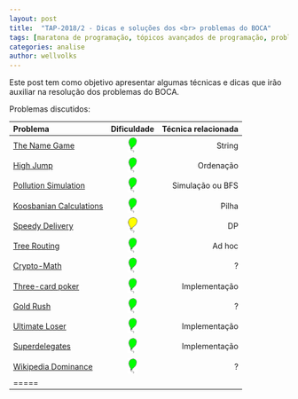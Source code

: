 ```yaml
---
layout: post
title:  "TAP-2018/2 - Dicas e soluções dos <br> problemas do BOCA"
tags: [maratona de programação, tópicos avançados de programação, problemset, analise]
categories: analise
author: wellvolks
---
```


Este post tem como objetivo apresentar algumas técnicas e dicas que irão auxiliar na resolução dos problemas do BOCA.

Problemas discutidos:

| Problema                                 | Dificuldade   | Técnica relacionada                 |
|:-----------------------------------------|:-------------:|------------------------------------:|
|<a href="#">	The Name Game</a>     |    ![2]   |    String                              |
|<a href="#">	High Jump</a>  |    ![2]   |              Ordenação                       |
|<a href="#">Pollution Simulation</a> |    ![2]       |          Simulação ou BFS                           |
|<a href="#">Koosbanian Calculations</a>             |    ![2]   |                Pilha                     |
|<a href="#">Speedy Delivery</a>           |    ![3]   |         DP                            |
|<a href="#">Tree Routing</a>|    ![2]       |                     Ad hoc                |
|<a href="#">Crypto-Math</a>    |    ![2]       |                 ?                    |
|<a href="#">Three-card poker</a>|    ![2]   |              Implementação                       |
|<a href="#">Gold Rush</a>| ![2]  |             ?                       |
|<a href="#">Ultimate Loser</a>| ![2]  |             Implementação                        |
|<a href="#">Superdelegates</a>| ![2]  |             Implementação                        |
|<a href="#">Wikipedia Dominance</a>| ![2]  |             ?                   |
|=====

<br>

 [2]: /_assets/images/balao.png
 [3]: /_assets/images/balao_yellow.png


